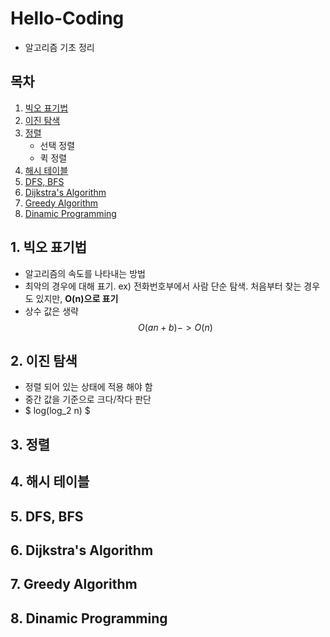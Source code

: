 # Hello-Coding
- 알고리즘 기초 정리


## 목차
1. [빅오 표기법](#1.-빅오-표기법)
2. [이진 탐색](#2.-이진-탐색)
3. [정렬](#3.-정렬)
    - 선택 정렬
    - 퀵 정렬
4. [해시 테이블](#4.-해시-테이블)
5. [DFS, BFS](#5.-DFS-BFS)
6. [Dijkstra's Algorithm](#6.-Dijkstra's-Algorithm)
7. [Greedy Algorithm](#7.-Greedy-Algorithm)
8. [Dinamic Programming](#8.-Dinamic-Programming)

## 1. 빅오 표기법
- 알고리즘의 속도를 나타내는 방법
- 최악의 경우에 대해 표기. ex) 전화번호부에서 사람 단순 탐색. 처음부터 찾는 경우도 있지만, **O(n)으로 표기**
- 상수 값은 생략   
$$ O(an+b) -> O(n) $$


## 2. 이진 탐색
- 정렬 되어 있는 상태에 적용 해야 함
- 중간 값을 기준으로 크다/작다 판단
- $ log(log_2 n) $
## 3. 정렬

## 4. 해시 테이블

## 5. DFS, BFS

## 6. Dijkstra's Algorithm

## 7. Greedy Algorithm

## 8. Dinamic Programming
